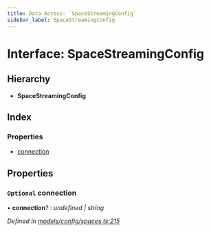 ```yaml
---
title: Data Access: `SpaceStreamingConfig`
sidebar_label: SpaceStreamingConfig
---
```


# Interface: SpaceStreamingConfig

## Hierarchy

* **SpaceStreamingConfig**

## Index

### Properties

* [connection](spacestreamingconfig.md#optional-connection)

## Properties

### `Optional` connection

• **connection**? : *undefined | string*

*Defined in [models/config/spaces.ts:215](https://github.com/terascope/teraslice/blob/0ae31df4/packages/data-access/src/models/config/spaces.ts#L215)*
